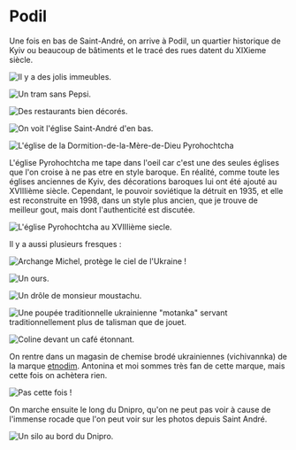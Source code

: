 # Podil

Une fois en bas de Saint-André, on arrive à Podil, un quartier historique de
Kyiv ou beaucoup de bâtiments et le tracé des rues datent du XIXieme siècle.

![Il y a des jolis immeubles.](images/kyiv/p4/podil/immeuble_blanc.jpg)

![Un tram sans Pepsi.](images/kyiv/p4/podil/tram.jpg)

![Des restaurants bien décorés.](images/kyiv/p4/podil/cafe_japon.jpg)

![On voit l'église Saint-André d'en bas.](images/kyiv/p4/podil/saint_andre_d_en_bas.jpg)


![L'église de la Dormition-de-la-Mère-de-Dieu Pyrohochtcha](images/kyiv/p4/podil/eglise_ancienne.jpg)

L'église Pyrohochtcha me tape dans l'oeil car c'est une des seules églises que
l'on croise à ne pas etre en style baroque. En réalité, comme toute les églises
anciennes de Kyiv, des décorations baroques lui ont été ajouté au XVIIIième
siècle. Cependant, le pouvoir soviétique la détruit en 1935, et elle est
reconstruite en 1998, dans un style plus ancien, que je trouve de meilleur gout,
mais dont l'authenticité est discutée.

![L'église Pyrohochtcha au XVIIIième siecle.](images/kyiv/p4/podil/eglise_18ieme.png)

Il y a aussi plusieurs fresques :

![Archange Michel, protège le ciel de l'Ukraine !](images/kyiv/p4/podil/graffiti_archange_michel.jpg)

![Un ours.](images/kyiv/p4/podil/graffiti_ours.jpg)

![Un drôle de monsieur moustachu.](images/kyiv/p4/podil/graffiti_moustachu.jpg)

![Une poupée traditionnelle ukrainienne "motanka" servant traditionnellement plus de talisman que de jouet.](images/kyiv/p4/podil/graffiti_poupee.jpg)

![Coline devant un café étonnant.](images/kyiv/p4/podil/le_gazza.jpg)

On rentre dans un magasin de chemise brodé ukrainiennes (vichivannka) de la
marque [etnodim](https://etnodim.com/). Antonina et moi sommes très fan de cette
marque, mais cette fois on achètera rien.

![Pas cette fois !](images/kyiv/p4/podil/coline_chemise.jpg)

On marche ensuite le long du Dnipro, qu'on ne peut pas voir à cause de l'immense rocade que l'on peut voir sur les photos depuis Saint André.

![Un silo au bord du Dnipro.](images/kyiv/p4/podil/silo.jpg)
